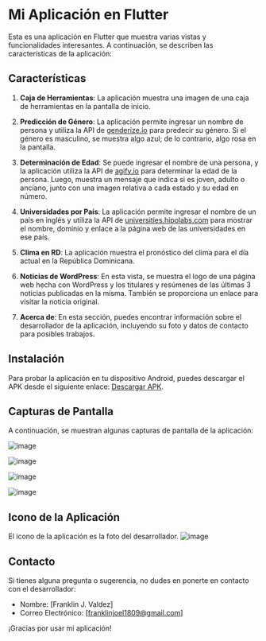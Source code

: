 # Mi Aplicación en Flutter

Esta es una aplicación en Flutter que muestra varias vistas y funcionalidades interesantes. A continuación, se describen las características de la aplicación:

## Características

1. **Caja de Herramientas**: La aplicación muestra una imagen de una caja de herramientas en la pantalla de inicio.

2. **Predicción de Género**: La aplicación permite ingresar un nombre de persona y utiliza la API de [genderize.io](https://api.genderize.io/) para predecir su género. Si el género es masculino, se muestra algo azul; de lo contrario, algo rosa en la pantalla.

3. **Determinación de Edad**: Se puede ingresar el nombre de una persona, y la aplicación utiliza la API de [agify.io](https://api.agify.io/) para determinar la edad de la persona. Luego, muestra un mensaje que indica si es joven, adulto o anciano, junto con una imagen relativa a cada estado y su edad en número.

4. **Universidades por País**: La aplicación permite ingresar el nombre de un país en inglés y utiliza la API de [universities.hipolabs.com](http://universities.hipolabs.com/search) para mostrar el nombre, dominio y enlace a la página web de las universidades en ese país.

5. **Clima en RD**: La aplicación muestra el pronóstico del clima para el día actual en la República Dominicana.

6. **Noticias de WordPress**: En esta vista, se muestra el logo de una página web hecha con WordPress y los titulares y resúmenes de las últimas 3 noticias publicadas en la misma. También se proporciona un enlace para visitar la noticia original.

7. **Acerca de**: En esta sección, puedes encontrar información sobre el desarrollador de la aplicación, incluyendo su foto y datos de contacto para posibles trabajos.

## Instalación

Para probar la aplicación en tu dispositivo Android, puedes descargar el APK desde el siguiente enlace: [Descargar APK](https://drive.google.com/file/d/1TS6nDnzKYeVNMDOOo1lXa1Dbt41lDal-/view?usp=sharing).

## Capturas de Pantalla

A continuación, se muestran algunas capturas de pantalla de la aplicación:

![image](https://github.com/HabunoGD1809/ApiZ_App/assets/68973717/637a2118-c93e-4692-9da5-dbbd353cea5c)

![image](https://github.com/HabunoGD1809/ApiZ_App/assets/68973717/a287fee7-8e4a-43e4-827f-2dc555443787)

![image](https://github.com/HabunoGD1809/ApiZ_App/assets/68973717/9c0949d3-92c2-40c7-b4c0-053ae9807aaf)

![image](https://github.com/HabunoGD1809/ApiZ_App/assets/68973717/65c670d7-dd84-4d03-8b4c-56005d50e3bb)

## Icono de la Aplicación

El icono de la aplicación es la foto del desarrollador.
![image](https://github.com/HabunoGD1809/ApiZ_App/assets/68973717/4a13babb-67a2-4f38-aabf-b69baec36b93)


## Contacto

Si tienes alguna pregunta o sugerencia, no dudes en ponerte en contacto con el desarrollador:

- Nombre: [Franklin J. Valdez]
- Correo Electrónico: [franklinjoel1809@gmail.com]

¡Gracias por usar mi aplicación!
